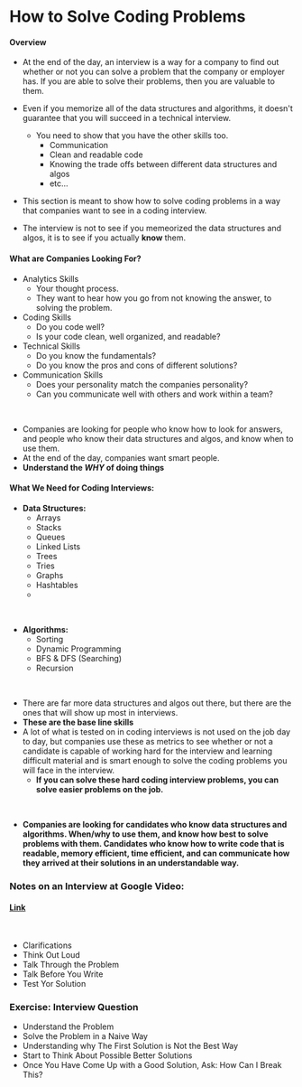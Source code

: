 # How to Solve Coding Problems

#### Overview

- At the end of the day, an interview is a way for a company to find out whether or not you can solve a problem that the company or employer has. If you are able to solve their problems, then you are valuable to them. 

- Even if you memorize all of the data structures and algorithms, it doesn't guarantee that you will succeed in a technical interview.
  - You need to show that you have the other skills too.
    - Communication
    - Clean and readable code
    - Knowing the trade offs between different data structures and algos
    - etc...

- This section is meant to show how to solve coding problems in a way that companies want to see in a coding interview.
- The interview is not to see if you memeorized the data structures and algos, it is to see if you actually **know** them.

#### What are Companies Looking For?

- Analytics Skills
  - Your thought process.
  - They want to hear how you go from not knowing the answer, to solving the problem.
- Coding Skills
  - Do you code well?
  - Is your code clean, well organized, and readable?
- Technical Skills
  - Do you know the fundamentals?
  - Do you know the pros and cons of different solutions?
- Communication Skills
  - Does your personality match the companies personality?
  - Can you communicate well with others and work within a team?
<br>

- Companies are looking for people who know how to look for answers, and people who know their data structures and algos, and know when to use them.
- At the end of the day, companies want smart people.
- **Understand the *WHY* of doing things**

#### What We Need for Coding Interviews:

- **Data Structures:**
  - Arrays
  - Stacks
  - Queues
  - Linked Lists
  - Trees
  - Tries
  - Graphs
  - Hashtables
  - 
<br>

- **Algorithms:**
  - Sorting
  - Dynamic Programming 
  - BFS & DFS (Searching)
  - Recursion
<br>

- There are far more data structures and algos out there, but there are the ones that will show up most in interviews.
- **These are the base line skills**
- A lot of what is tested on in coding interviews is not used on the job day to day, but companies use these as metrics to see whether or not a candidate is capable of working hard for the interview and learning difficult material and is smart enough to solve the coding problems you will face in the interview.
  - **If you can solve these hard coding interview problems, you can solve easier problems on the job.**
<br>

- **Companies are looking for candidates who know data structures and algorithms. When/why to use them, and know how best to solve problems with them.  Candidates who know how to write code that is readable, memory efficient, time efficient, and can communicate how they arrived at their solutions in an understandable way.**

### Notes on an Interview at Google Video:

#### [Link](https://www.youtube.com/watch?v=XKu_SEDAykw)
<br>

- Clarifications
- Think Out Loud
- Talk Through the Problem
- Talk Before You Write
- Test Yor Solution

### Exercise: Interview Question

- Understand the Problem
- Solve the Problem in a Naive Way
- Understanding why The First Solution is Not the Best Way
- Start to Think About Possible Better Solutions
- Once You Have Come Up with a Good Solution, Ask: How Can I Break This?